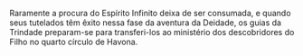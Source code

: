 ﻿Raramente a procura do Espírito Infinito deixa de ser consumada, e quando seus tutelados têm êxito nessa fase da aventura da Deidade, os guias da Trindade preparam-se para transferi-los ao ministério dos descobridores do Filho no quarto círculo de Havona.